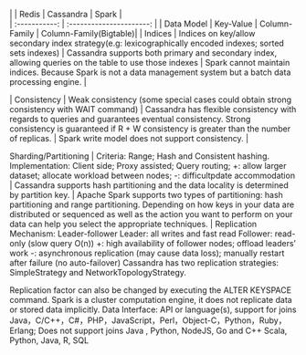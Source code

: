 
|               |       Redis     |    Cassandra   |    Spark    |       
| :-----------: | :----------------------: |
|  Data Model   |  Key-Value | Column-Family | Column-Family(Bigtable)|
|  Indices      |  Indices on key/allow secondary index strategy(e.g: lexicographically encoded indexes; sorted sets indexes) | Cassandra supports both primary and secondary index, allowing queries on the table to use those indexes | Spark cannot maintain indices. Because Spark is not a data management system but a batch data processing engine. |

|  Consistency  |  Weak consistency (some special cases could obtain strong consistency with WAIT command)  | Cassandra has flexible consistency with regards to queries and guarantees eventual consistency. Strong consistency is guaranteed if R + W consistency is greater than the number of replicas. | Spark write model does not support consistency. |

Sharding/Partitioning |  Criteria: Range; Hash and Consistent hashing. Implementation: Client side; Proxy assisted; Query routing; +: allow larger dataset; allocate workload between nodes; -: difficultpdate accommodation | Cassandra supports hash partitioning and the data locality is determined by partition key. | Apache Spark supports two types of partitioning: hash partitioning and range partitioning. Depending on how keys in your data are distributed or sequenced as well as the action you want to perform on your data can help you select the appropriate techniques. | 
Replication
Mechanism: Leader-follower
Leader: all writes and fast read
Follower: read-only (slow query O(n))
+: high availability of follower nodes; offload leaders’ work
-: asynchronous replication (may cause data loss); manually restart after failure (no auto-failover)
Cassandra has two replication strategies: SimpleStrategy and NetworkTopologyStrategy. 

Replication factor can also be changed by executing the ALTER KEYSPACE command.
Spark is a cluster computation engine, it does not replicate data or stored data implicitly. 
Data Interface: API or language(s), support for joins
Java，C/C++，C#，PHP，JavaScript，Perl，Object-C，Python，Ruby，Erlang; Does not support joins
Java , Python, NodeJS, Go and C++
Scala, Python, Java, R, SQL

